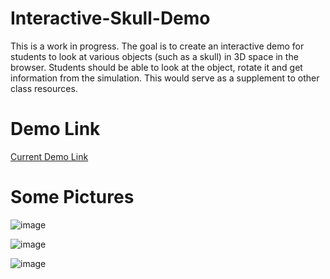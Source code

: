 # Interactive-Skull-Demo

This is a work in progress. The goal is to create an interactive demo for students to look at various objects (such as a skull) in 3D space in the browser. Students should be able to look at the object, rotate it and get information from the simulation. This would serve as a supplement to other class resources.

# Demo Link

[Current Demo Link](https://InteractiveSkullBasic.eupho.repl.co)

# Some Pictures

![image](https://user-images.githubusercontent.com/75758107/194682964-0dba5868-63be-4043-a2ad-a318670b829e.png)

![image](https://user-images.githubusercontent.com/75758107/194682977-86dacf01-0a2d-41a7-8d36-4f1abb1c6a20.png)

![image](https://user-images.githubusercontent.com/75758107/194682993-b2efe799-3d3d-4c29-83c6-f3e23d4ffeb5.png)
